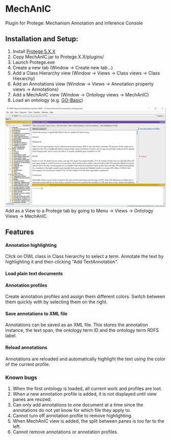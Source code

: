 # MechAnIC
Plugin for Protege: Mechanism Annotation and Inference Console

## Installation and Setup:

1. Install [Protege 5.X.X][protege link]
2. Copy MechAnIC.jar to Protege.X.X/plugins/
3. Launch Protege.exe
4. Create a new tab (Window -> Create new tab...)
5. Add a Class Hierarchy view (Window -> Views -> Class views -> Class Hierarchy)
6. Add an Annotations view (Window -> Views -> Annotation property views -> Annotations)
7. Add a MechAnIC view (Window -> Ontology views -> MechAnIC)
8. Load an ontology (e.g. [GO-Basic][ontology example])

![After installation][installation image]
Add as a View to a Protege tab by going to Menu -> Views -> Ontology Views -> MechAnIC

## Features

#### Annotation highlighting
Click on OWL class in Class hierarchy to select a term. Annotate the text by highlighting it and then clicking "Add TextAnnotation". 

#### Load plain text documents

#### Annotation profiles
Create annotation profiles and assign them different colors. Switch between them quickly with by selecting them on the right.

#### Save annotations to XML file
Annotations can be saved as an XML file. This stores the annotation instance, the text span, the ontology term ID and the ontology term RDFS label.

#### Reload annotations
Annotations are reloaded and automatically highlight the text using the color of the current profile.

### Known bugs
1. When the first ontology is loaded, all current work and profiles are lost.
2. When a new annotation profile is added, it is not displayed until view panes are resized.
3. Can only add annotations to one document at a time since the annotations do not yet know for which file they apply to.
4. Cannot turn off annotation profile to remove highlighting.
5. When MechAnIC view is added, the split between panes is too far to the left.
6. Cannot remove annotations or annotation profiles.

[protege link]:http://protege.stanford.edu/products.php#desktop-protege
[installation image]:installation_image.jpg
[ontology example]:http://purl.obolibrary.org/obo/go/go-basic.obo

